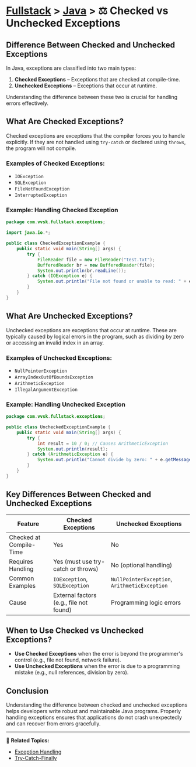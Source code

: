 # [Fullstack](../../) > [Java](../) > ⚖️ Checked vs Unchecked Exceptions

## Difference Between Checked and Unchecked Exceptions
In Java, exceptions are classified into two main types:
1. **Checked Exceptions** – Exceptions that are checked at compile-time.
2. **Unchecked Exceptions** – Exceptions that occur at runtime.

Understanding the difference between these two is crucial for handling errors effectively.

## What Are Checked Exceptions?
Checked exceptions are exceptions that the compiler forces you to handle explicitly. If they are not handled using `try-catch` or declared using `throws`, the program will not compile.

### Examples of Checked Exceptions:
- `IOException`
- `SQLException`
- `FileNotFoundException`
- `InterruptedException`

### Example: Handling Checked Exception
```java
package com.vvsk.fullstack.exceptions;

import java.io.*;

public class CheckedExceptionExample {
    public static void main(String[] args) {
        try {
            FileReader file = new FileReader("test.txt");
            BufferedReader br = new BufferedReader(file);
            System.out.println(br.readLine());
        } catch (IOException e) {
            System.out.println("File not found or unable to read: " + e.getMessage());
        }
    }
}
```

## What Are Unchecked Exceptions?
Unchecked exceptions are exceptions that occur at runtime. These are typically caused by logical errors in the program, such as dividing by zero or accessing an invalid index in an array.

### Examples of Unchecked Exceptions:
- `NullPointerException`
- `ArrayIndexOutOfBoundsException`
- `ArithmeticException`
- `IllegalArgumentException`

### Example: Handling Unchecked Exception
```java
package com.vvsk.fullstack.exceptions;

public class UncheckedExceptionExample {
    public static void main(String[] args) {
        try {
            int result = 10 / 0; // Causes ArithmeticException
            System.out.println(result);
        } catch (ArithmeticException e) {
            System.out.println("Cannot divide by zero: " + e.getMessage());
        }
    }
}
```

## Key Differences Between Checked and Unchecked Exceptions
| Feature            | Checked Exceptions | Unchecked Exceptions |
|-------------------|------------------|------------------|
| Checked at Compile-Time | Yes | No |
| Requires Handling | Yes (must use try-catch or throws) | No (optional handling) |
| Common Examples | `IOException`, `SQLException` | `NullPointerException`, `ArithmeticException` |
| Cause | External factors (e.g., file not found) | Programming logic errors |

## When to Use Checked vs Unchecked Exceptions?
- **Use Checked Exceptions** when the error is beyond the programmer's control (e.g., file not found, network failure).
- **Use Unchecked Exceptions** when the error is due to a programming mistake (e.g., null references, division by zero).

## Conclusion
Understanding the difference between checked and unchecked exceptions helps developers write robust and maintainable Java programs. Properly handling exceptions ensures that applications do not crash unexpectedly and can recover from errors gracefully.

---

🔗 **Related Topics:**
- [Exception Handling](../exception-handling/)
- [Try-Catch-Finally](../try-catch-finally/)

